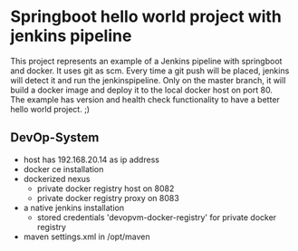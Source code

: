 # Springboot hello world project with jenkins pipeline
This project represents an example of a Jenkins pipeline with springboot and docker. 
It uses git as scm. Every time a git push will be placed, jenkins will detect it and run the jenkinspipeline.
Only on the master branch, it will build a docker image and deploy it to the local docker host
on port 80.<br> 
The example has version and health check functionality to have a better hello world project. ;)

## DevOp-System 
* host has 192.168.20.14 as ip address
* docker ce installation
* dockerized nexus 
    * private docker registry host on 8082
    * private docker registry proxy on 8083
* a native jenkins installation
    * stored credentials 'devopvm-docker-registry' for private docker registry
* maven settings.xml in /opt/maven
